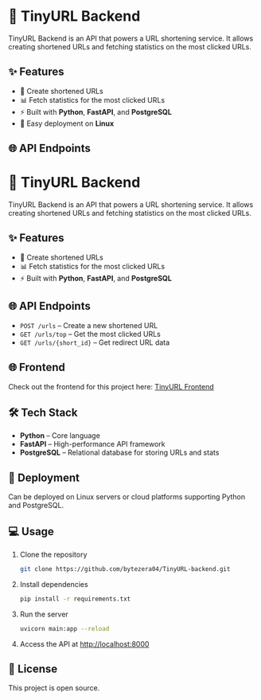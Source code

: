 # 📝 TinyURL Backend

TinyURL Backend is an API that powers a URL shortening service. It allows creating shortened URLs and fetching statistics on the most clicked URLs.

## ✨ Features
- 🔗 Create shortened URLs
- 📊 Fetch statistics for the most clicked URLs
- ⚡ Built with **Python**, **FastAPI**, and **PostgreSQL**
- 🐧 Easy deployment on **Linux**

## 🌐 API Endpoints
# 📝 TinyURL Backend

TinyURL Backend is an API that powers a URL shortening service. It allows creating shortened URLs and fetching statistics on the most clicked URLs.

## ✨ Features
- 🔗 Create shortened URLs
- 📊 Fetch statistics for the most clicked URLs
- ⚡ Built with **Python**, **FastAPI**, and **PostgreSQL**

## 🌐 API Endpoints
- `POST /urls` – Create a new shortened URL
- `GET /urls/top` – Get the most clicked URLs
- `GET /urls/{short_id}` – Get redirect URL data

## 🌐 Frontend
Check out the frontend for this project here: [TinyURL Frontend](https://github.com/bytezera04/TinyURL-frontend)

## 🛠️ Tech Stack
- **Python** – Core language
- **FastAPI** – High-performance API framework
- **PostgreSQL** – Relational database for storing URLs and stats

## 🚀 Deployment
Can be deployed on Linux servers or cloud platforms supporting Python and PostgreSQL.

## 💻 Usage
1. Clone the repository  
   ```bash
   git clone https://github.com/bytezera04/TinyURL-backend.git
   ```  
2. Install dependencies  
   ```bash
   pip install -r requirements.txt
   ```  
3. Run the server  
   ```bash
   uvicorn main:app --reload
   ```  
4. Access the API at [http://localhost:8000](http://localhost:8000)

## 📄 License
This project is open source.

